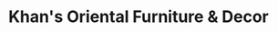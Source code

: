 ---
title: "Khan's Oriental Furniture & Decor"
url: /portland/khans-oriental-furniture-and-decor/
shop: furniture
---